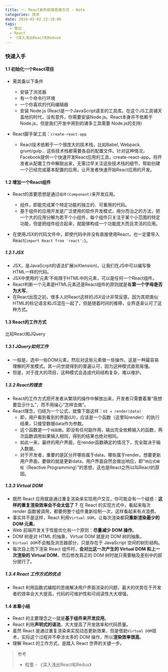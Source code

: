 ```yaml
---
title: 一、React新的前端思维方式 - Note
categories: 技术
date: 2018-02-02 22:10:00
tags:
  - 笔记
  - React
  - 《深入浅出React和Redux》
---
```


### 快速入手

#### 1.1 初始化一个React项目
- 需具备以下条件
  - 安装了浏览器
  - 有一个命令行环境
  - 一个你喜欢的代码编辑器
  - 安装 Node.js (React是一个JavaScript语言的工具库。在这个JS工具铺天盖地的时代，没有意外，你需要安装Node.js。React本身并不依赖于Node.js，但是我们开发中用到的诸多工具需要 Node.js的支持)

- React脚手架工具：`create-react-app`
  - React技术依赖于一个很庞大的技术栈，比如Babel, Webpack, grunt/gulp... 这些技术栈都需要各自的配置文件。针对这种情况，Facebook提供一个快速开发React应用的工具，create-react-app。将开发者从配置工作中解脱出来，无需过早关注这些技术栈的细节，帮助创建一个已经完成基本配置的应用，让开发者快速开始React应用的开发。

#### 1.2 增加一个React组件

<!--more-->

- React的首要思想是通过`组件(Component)`来开发应用。
  - 组件，即能完成某个特定功能的独立的、可重用的代码。
  - 基于组件的应用开发是广泛使用的软件开发模式，用分而治之的方法，把一个大的应用分解为若干个小组件，每个组件只关注于某个小范围的特定功能，但是把组件组合起来，就能够构成一个功能庞大而且灵活的应用。

- 在使用JSX的代码文件中，即使代码中并没有直接使用React，也一定要导入React(`import React from 'react';`)。

##### 1.2.1 JSX
- JSX，是JavaScrpit的语法扩展(eXtension)，让我们在JS中可以编写像HTML一样的代码。
- JSX中使用的‘元素’不局限于HTML中的元素，可以是任何一个React组件。
- React判断一个元素是HTML元素还是React组件的原则就是看**第一个字母是否为大写**。
- 在React出现之初，很多人对React这样的JSX设计非常反感，因为其把类似HTML的标记语言和JS混在一起了，但是随着时间的推移，业界逐渐认可了这种方式。

#### 1.3 React的工作方式
比较React和JQuery

##### 1.3.1 JQuery如何工作
- 一般是，选中一些DOM元素，然后对这些元素做一些操作。这是一种最容易理解的开发模式。其一问世就得到的普遍认可，因为这种模式直观易懂。
- 但是，对于庞大的项目，这种模式会造成代码结构复杂，难以维护。

##### 1.3.2 React的理念
- React的工作方式把开发者从繁琐的操作中解放出来，开发者只需要着重“我想要显示什么”，而不用操心“怎样去做”。
- React理念，归结为一个公式，就像下面这样：`UI = render(data)`
  - 即，用户看到看到的界面(UI)，应该是一个函数（这里叫render）的执行结果，只接受数据data作为参数。
  - 这个函数是一个`纯函数`。即没有任何副作用，输出完全依赖输入的函数，两次函数调用如果输入相同，得到的结果也绝对相同。
  - 如此一来，最终的用户界面，在render函数确定的情况下，完全取决于输入数据。
  - 对于开发者，重要的是区分开哪些属于data，哪些属于render。想要更新用户界面，要做的就是更新data，用户界面自然会做出响应，即“`响应式编程`（Reactive Programming）”的思想，这也是React之所以叫React的原因。

##### 1.3.3 Virtual DOM
- 既然 React 应用就是通过重复渲染来实现用户交互，你可能会有一个疑惑：**这样的重复渲染效率会不会太低了？** 在 React 的实现方式中，看起来每次 render 函数被调用，都要把整个组件重新绘制一次，这样看起来有点浪费。
- 事实并不是这样，React 利用`Virtual DOM`，让每次渲染都**只重新渲染最少的 DOM 元素**。
- Web 前端开发关于性能优化有一个原则：**尽量减少 DOM 操作**。
- DOM 树是对 HTML 的抽象，Virtual DOM 就是对 DOM 树的抽象。
- `Virtual DOM`不会触及浏览器部分，只是存在于 JavaScript 空间的树形结构。
- 每次自上而下渲染 React 组件时，**会对比这一次产生的 Virtual DOM 和上一次渲染的 Virtual DOM**，然后修改真正的 DOM 树时就只需要触及差别中的部分就行了。

##### 1.3.4 React 工作方式的优点
- React 利用函数式编程的思维解决用户界面渲染的问题，最大的优势在于开发者的效率会大大提高，代码的可维护性和可阅读性大大增强。

#### 1.4 本章小结
- React 的主要理念之一就是**基于组件来开发应用**。
- React 利用**声明式的语法**，大大提高了开发效率和代码质量。
- 虽然 React 是通过重复渲染来实现动态更新效果，但是借助`Virtual DOM`技术，实际这个过程并不牵涉太多的 DOM 操作，所以**渲染效率很高**。
- 理解 React 的工作方式，是踏入 React 世界的关键一步。

> 参考
> * 程墨 - 《深入浅出React和Redux》
